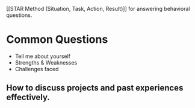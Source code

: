 [[STAR Method (Situation, Task, Action, Result)]] for answering behavioral questions.
# Common Questions

- Tell me about yourself
- Strengths & Weaknesses
- Challenges faced 
## How to discuss projects and past experiences effectively.